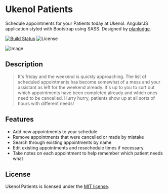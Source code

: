 # Ukenol Patients

Schedule appointments for your Patients today at Ukenol. AngularJS application styled with Bootstrap using SASS. Designed by [planlodge](http://planlodge.com).

[![Build Status](https://travis-ci.org/stevenbenner/jquery-powertip.svg?branch=master)](https://travis-ci.org/stevenbenner/jquery-powertip)
![License](https://img.shields.io/packagist/l/doctrine/orm.svg)

![Image](https://github.com/planlodge/Patients-Scheduling/blob/master/public/img/screen2.png?raw=true)

## Description

> It's friday and the weekend is quickly approaching. The list of scheduled appointments has become somewhat of a mess and your assistant as left for the weekend already. It's up to you to sort out which appointments have been completed already and which ones need to be cancelled. Hurry hurry, patients show up at all sorts of hours with different needs!

## Features
- Add new appointments to your schedule
- Remove appointments that were cancelled or made by mistake
- Search through existing appointments by name
- Edit existing appointments and resechedule times if necessary.
- Take notes on each appointment to help remember which patient needs what

## License

Ukenol Patients is licensed under the [MIT license](http://opensource.org/licenses/MIT).

